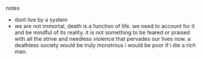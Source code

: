 notes


- dont live by a system
- we are not immortal, death is a function of life.
we need to account for it and be mindful of its reality.
it is not something to be feared or praised
with all the strive and needless violence that pervades our lives now.
a deathless society would be truly monstrous
i would be poor if i die a rich man.